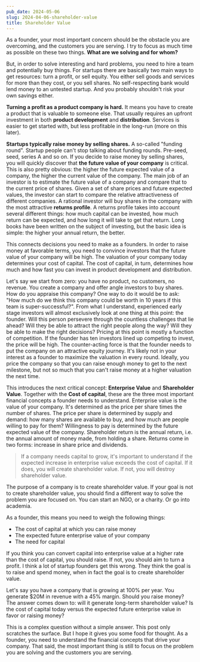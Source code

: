 ```yaml
---
pub_date: 2024-05-06
slug: 2024-04-06-shareholder-value
title: Shareholder Value
---
```


As a founder, your most important concern should be the obstacle you are overcoming, and the customers you are
serving. I try to focus as much time as possible on these two things. **What are we solving and for whom?**

But, in order to solve interesting and hard problems, you need to hire a team and potentially buy things. For startups
there are basically two main ways to get resources: turn a profit, or sell equity. You either sell goods and
services for more than they cost, or you sell shares. No self-respecting bank would lend money to an untested
startup. And you probably shouldn't risk your own savings either.

**Turning a profit as a product company is hard.** It means you have to create a product that is valuable to someone
else. That usually requires an upfront investment in both **product development** and **distribution**. Services is
easier to get started with, but less profitable in the long-run (more on this later).

**Startups typically raise money by selling shares.** A so-called "funding round". Startup people can't stop talking
about funding rounds. Pre-seed, seed, series A and so on. If you decide to raise money by selling shares, you will
quickly discover that **the future value of your company** is critical. This is also pretty obvious: the higher the
future expected value of a company, the higher the current value of the company. The main job of an investor is to
estimate the future value of a company and compare that to the current price of shares. Given a set of share prices and
future expected values, the investor can start to compare the relative attractiveness of different companies. A rational
investor will buy shares in the company with the most attractive **returns profile**. A returns profile takes into
account several different things: how much capital can be invested, how much return can be expected, and how long it
will take to get that return. Long books have been written on the subject of investing, but the basic idea is simple:
the higher your annual return, the better.

This connects decisions you need to make as a founders. In order to raise money at favorable terms, you need to
convince investors that the future value of your company will be high. The valuation of your company today determines
your cost of capital. The cost of capital, in turn, determines how much and how fast you can invest in product
development and distribution.

Let's say we start from zero: you have no product, no customers, no revenue. You create a company
and offer angle investors to buy shares. How do you appraise this company? One way to do it would be to ask: "How much
do we think this company could be worth in 10 years if this team is super-successful?". From what I understand,
experienced early stage investors will almost exclusively look at one thing at this point: the founder. Will this
person persevere through the countless challenges that lie ahead? Will they be able to attract the right people
along the way? Will they be able to make the right decisions? Pricing at this point is mostly a function of
competition. If the founder has ten investors lined up competing to invest, the price will be high. The
counter-acting force is that the founder needs to put the company on an attractive equity journey. It's likely not
in your interest as a founder to maximize the valuation in every round. Ideally, you price the company so that you
can raise enough money to get to the next milestone, but not so much that you can't raise money at a higher
valuation the next time.

This introduces the next critical concept: **Enterprise Value** and **Shareholder Value**. Together with the **Cost of
capital**, these are the three most important financial concepts a founder needs to understand. Enterprise value is
the value of your company. It's determined as the price per share times the number of shares. The price per share is
determined by supply and demand: how many shares are available to buy, and how much are people willing to pay for
them? Willingness to pay is determined by the future expected value of the company. Shareholder return is the annual
return, i.e. the annual amount of money made, from holding a share. Returns come in two forms: increase in share
price and dividends.

> If a company needs capital to grow, it's important to understand if the expected increase in
> enterprise value exceeds the cost of capital. If it does, you will create shareholder value. If not, you will
> destroy shareholder value.

The purpose of a company is to create shareholder value. If your goal is not to create shareholder value, you should 
find a different way to solve the problem you are focused on. You can start an NGO, or a charity. Or go into academia.

As a founder, this means you need to weigh the following things:

- The cost of capital at which you can raise money
- The expected future enterprise value of your company
- The need for capital

If you think you can convert capital into enterprise value at a higher rate than the cost of capital, you should 
raise. If not, you should aim to turn a profit. I think a lot of startup founders get this wrong. They think the 
goal is to raise and spend money, when in fact the goal is to create shareholder value.

Let's say you have a company that is growing at 100% per year. You generate $20M in revenue with a 45% margin. 
Should you raise money? The answer comes down to: will it generate long-term shareholder value? Is the cost of 
capital today versus the expected future enterprise value in favor or raising money?

This is a complex question without a simple answer. This post only scratches the surface. But I hope it gives you 
some food for thought. As a founder, you need to understand the financial concepts that drive your company. That 
said, the most important thing is still to focus on the problem you are solving and the customers you are serving.